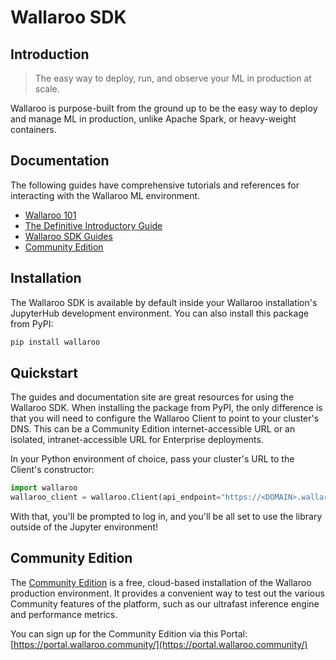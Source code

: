 # Wallaroo SDK

## Introduction

> The easy way to deploy, run, and observe your ML in production at scale.

Wallaroo is purpose-built from the ground up to be the easy way to deploy and manage ML in production, unlike Apache Spark, or heavy-weight containers.

## Documentation

The following guides have comprehensive tutorials and references for interacting with the Wallaroo ML environment.

* [Wallaroo 101](https://docs.wallaroo.ai/wallaroo-101/)
* [The Definitive Introductory Guide](https://docs.wallaroo.ai/wallaroo-complete-introduction/)
* [Wallaroo SDK Guides](https://docs.wallaroo.ai/wallaroo-developer-guides/wallaroo-sdk-guides/)
* [Community Edition](https://portal.wallaroo.community/)

## Installation

The Wallaroo SDK is available by default inside your Wallaroo installation's JupyterHub development environment. You can also install this package from PyPI:

```sh
pip install wallaroo
```

## Quickstart

The guides and documentation site are great resources for using the Wallaroo SDK. When installing the package from PyPI, the only difference is that you will need to configure the Wallaroo Client to point to your cluster's DNS. This can be a Community Edition internet-accessible URL or an isolated, intranet-accessible URL for Enterprise deployments.

In your Python environment of choice, pass your cluster's URL to the Client's constructor:
```python
import wallaroo
wallaroo_client = wallaroo.Client(api_endpoint="https://<DOMAIN>.wallaroo.community")
```

With that, you'll be prompted to log in, and you'll be all set to use the library outside of the Jupyter environment!

## Community Edition

The [Community Edition](https://portal.wallaroo.community/) is a free, cloud-based installation of the Wallaroo production environment. It provides a convenient way to test out the various Community features of the platform, such as our ultrafast inference engine and performance metrics.

You can sign up for the Community Edition via this Portal: [https://portal.wallaroo.community/](https://portal.wallaroo.community/)
